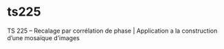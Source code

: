 # ts225
TS 225 – Recalage par corrélation de phase | Application a la construction d’une mosaïque d’images
